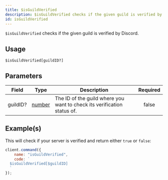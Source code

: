 ```yaml
---
title: $isGuildVerified
description: $isGuildVerified checks if the given guild is verified by Discord.
id: isGuildVerified
---
```


`$isGuildVerified` checks if the given guild is verified by Discord.

## Usage

```aoi
$isGuildVerified[guildID?]
```

## Parameters

| Field    | Type                                                                                              | Description                                                             | Required |
| -------- | ------------------------------------------------------------------------------------------------- | ----------------------------------------------------------------------- | :------: |
| guildID? | [number](https://developer.mozilla.org/en-US/docs/Web/JavaScript/Reference/Global_Objects/Number) | The ID of the guild where you want to check its verification status of. |  false   |

## Example(s)

This will check if your server is verified and return either `true` or `false`:

```javascript
client.command({
    name: "isGuildVerified",
    code: `
  $isGuildVerified[$guildID]
  `
});
```
